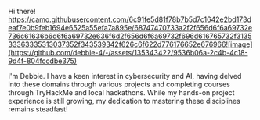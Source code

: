 Hi there! https://camo.githubusercontent.com/6c91fe5d81f78b7b5d7c1642e2bd173deaf7e0b9feb1694e6525a55efa7a895e/68747470733a2f2f656d6f6a69732e736c61636b6d6f6a69732e636f6d2f656d6f6a69732f696d616765732f313533363335313037352f343539342f626c6f622d776176652e676966![image](https://github.com/debbie-4/-/assets/135343422/9536b06a-2c4b-4c18-9d4f-804fccdbe375)


I'm Debbie.
I have a keen interest in cybersecurity and AI, having delved into these domains through various projects and completing courses through TryHackMe and local hackathons. 
While my hands-on project experience is still growing, my dedication to mastering these disciplines remains steadfast!

